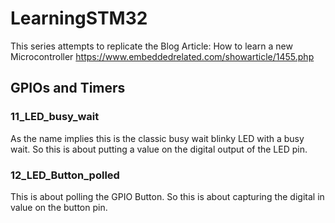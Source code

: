 # LearningSTM32
This series attempts to replicate the Blog Article: How to learn a new Microcontroller https://www.embeddedrelated.com/showarticle/1455.php


## GPIOs and Timers
### 11_LED_busy_wait 
As the name implies this is the classic busy wait blinky LED with a busy wait. So this is about putting a value on the digital output of the LED pin.

### 12_LED_Button_polled
This is about polling the GPIO Button. So this is about capturing the digital in value on the button pin.


